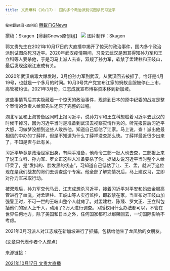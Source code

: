 ```yaml
---
title: 文贵爆料（10/17）： 国内多个政治派别试图杀死习近平
---
```

`秘密翻译组-原创组` [轉載自GNews](https://gnews.org/zh-hans/1600048/)

撰稿：Skagen【㊙️翻Gnews原创组】
![](https://assets.gnews.org/wp-content/uploads/2021/10/G20211017.jpg)
图片制作：Skagen

郭文贵先生在2021年10月17日的大直播中揭开了惊天的政治事件，国内多个政治派别试图杀死习近平。2020年武汉疫情期间，习没去武汉是因其得知孙力军和王立科等人要杀他，于是习马上派人去查，双规了孙力军，软禁了孟建柱和王岐山，最后发现这跟江志成有关。

2020年武汉病毒大爆发时，3月份孙力军到武汉，从武汉回去被抓了。恰好是4月19号，也就是一个多月的时间。10月3号共产党宣布江家的蚂蚁金服被停止上市，高管被约谈。2021年3月份，江志成就宣布博裕资本移到新加坡。

这些事情背后其实隐藏着一个惊天的政治事件，现逃到日本的原中纪委的战友是整个案情的负责人给郭先生还原了完整的过程。

湖北军区和上海警备区同时上报习近平，说孙力军和王立科想趁着习近平去武汉的时候干掉习，因为习近平当时是准备到武汉去视察灾情作秀的。听完报告后习近平大怒，习做梦没想到这些人敢杀他，知道自己低估了江家。马上说，查！派出他最相信的中办的丁薛祥，但是不知道为什么丁薛祥没查那么快。丁薛祥最近很少出来了，不知是否与此有关。

习近平毕竟是政治世家出身，有两手准备，他命令三部一批人也去查，三部报上来了说王立科、孙力军、罗文正这些人准备要杀了你，据战友说习近平当时整个人给吓呆了，是“发抖的、脸发黑的状态”，习知道自己低估了江、王、孟，就派了这位现在是我们战友的哥们去调查这个专案。他全部了解完情况后，马上建议习，立即对孙力军采取行动。

被双规后，孙力军交代马云、江志成想杀习近平，接着习近平对平安和蚂蚁金服高管进行了血洗，对孟建柱、王岐山等人实行监控，即软禁在家。当宣布对王岐山加强警卫时，不可一世的王岐山整个人就瘫了。对孟建柱、陈臻、罗文正、王立科包括他们的家人上千人，动用了2万人进行调查。习授权用什么办法都可以，不管在世界任何地方，除了美国和日本之外，任何国家都可以绑架回去，一切国际影响不考虑。

2021年3月习派人对江志成在新加坡进行了抓捕，包括给他生了龙凤胎的女朋友。

(文章只代表作者个人观点）

来源链接：

[2021年10月17日 文贵大直播](https://gtv.org/broadcast/watch/616c1823304e992109b65282)
